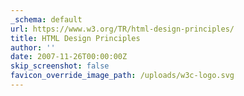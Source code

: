 ```yaml
---
_schema: default
url: https://www.w3.org/TR/html-design-principles/
title: HTML Design Principles
author: ''
date: 2007-11-26T00:00:00Z
skip_screenshot: false
favicon_override_image_path: /uploads/w3c-logo.svg
---
```

